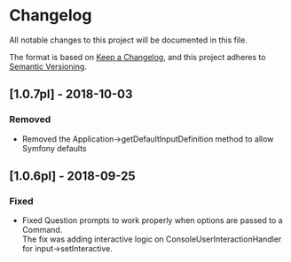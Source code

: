 # Changelog
All notable changes to this project will be documented in this file.

The format is based on [Keep a Changelog](https://keepachangelog.com/en/1.0.0/),
and this project adheres to [Semantic Versioning](https://semver.org/spec/v2.0.0.html).

## [1.0.7pl] - 2018-10-03
### Removed

- Removed the Application->getDefaultInputDefinition method to allow Symfony defaults

## [1.0.6pl] - 2018-09-25
### Fixed

- Fixed Question prompts to work properly when options are passed to a Command.  
The fix was adding interactive logic on ConsoleUserInteractionHandler for input->setInteractive.